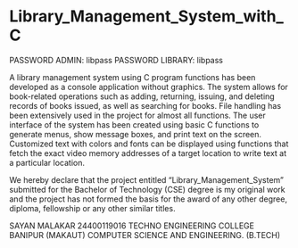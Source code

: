 # Library_Management_System_with_C

PASSWORD ADMIN:       libpass
PASSWORD LIBRARY:     libpass

A library management system using C program functions has been developed as a console application without graphics. The system allows for book-related operations such as adding,
 returning, issuing, and deleting records of books issued, as well as searching for books. File handling has been extensively used in the project for almost all functions. The user interface 
of the system has been created using basic C functions to generate menus, show message boxes, and print text on the screen. Customized text with colors and fonts can be displayed using 
functions that fetch the exact video memory addresses of a target location to write text at a particular location.

We hereby declare that the project entitled “Library_Management_System” submitted for the Bachelor of Technology (CSE) degree is my original work and the project has not formed 
the basis for the award of any other degree, diploma, fellowship or any other similar titles.

SAYAN MALAKAR
24400119016
TECHNO ENGINEERING COLLEGE BANIPUR (MAKAUT)
COMPUTER SCIENCE AND ENGINEERING. (B.TECH)

